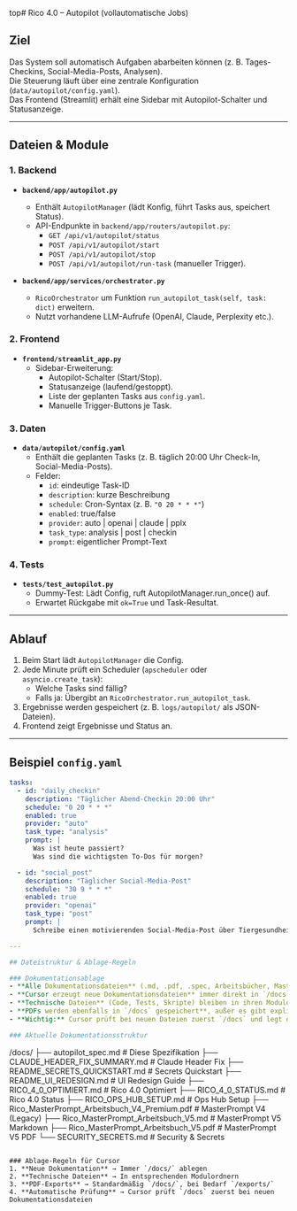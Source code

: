 top# Rico 4.0 – Autopilot (vollautomatische Jobs)

## Ziel
Das System soll automatisch Aufgaben abarbeiten können (z. B. Tages-Checkins, Social-Media-Posts, Analysen).  
Die Steuerung läuft über eine zentrale Konfiguration (`data/autopilot/config.yaml`).  
Das Frontend (Streamlit) erhält eine Sidebar mit Autopilot-Schalter und Statusanzeige.

---

## Dateien & Module

### 1. Backend
- **`backend/app/autopilot.py`**
  - Enthält `AutopilotManager` (lädt Konfig, führt Tasks aus, speichert Status).
  - API-Endpunkte in `backend/app/routers/autopilot.py`:
    - `GET /api/v1/autopilot/status`
    - `POST /api/v1/autopilot/start`
    - `POST /api/v1/autopilot/stop`
    - `POST /api/v1/autopilot/run-task` (manueller Trigger).

- **`backend/app/services/orchestrator.py`**
  - `RicoOrchestrator` um Funktion `run_autopilot_task(self, task: dict)` erweitern.
  - Nutzt vorhandene LLM-Aufrufe (OpenAI, Claude, Perplexity etc.).

### 2. Frontend
- **`frontend/streamlit_app.py`**
  - Sidebar-Erweiterung:
    - Autopilot-Schalter (Start/Stop).
    - Statusanzeige (laufend/gestoppt).
    - Liste der geplanten Tasks aus `config.yaml`.
    - Manuelle Trigger-Buttons je Task.

### 3. Daten
- **`data/autopilot/config.yaml`**
  - Enthält die geplanten Tasks (z. B. täglich 20:00 Uhr Check-In, Social-Media-Posts).
  - Felder:
    - `id`: eindeutige Task-ID
    - `description`: kurze Beschreibung
    - `schedule`: Cron-Syntax (z. B. `"0 20 * * *"`)
    - `enabled`: true/false
    - `provider`: auto | openai | claude | pplx
    - `task_type`: analysis | post | checkin
    - `prompt`: eigentlicher Prompt-Text

### 4. Tests
- **`tests/test_autopilot.py`**
  - Dummy-Test: Lädt Config, ruft AutopilotManager.run_once() auf.
  - Erwartet Rückgabe mit `ok=True` und Task-Resultat.

---

## Ablauf

1. Beim Start lädt `AutopilotManager` die Config.
2. Jede Minute prüft ein Scheduler (`apscheduler` oder `asyncio.create_task`):
   - Welche Tasks sind fällig?
   - Falls ja: Übergibt an `RicoOrchestrator.run_autopilot_task`.
3. Ergebnisse werden gespeichert (z. B. `logs/autopilot/` als JSON-Dateien).
4. Frontend zeigt Ergebnisse und Status an.

---

## Beispiel `config.yaml`

```yaml
tasks:
  - id: "daily_checkin"
    description: "Täglicher Abend-Checkin 20:00 Uhr"
    schedule: "0 20 * * *"
    enabled: true
    provider: "auto"
    task_type: "analysis"
    prompt: |
      Was ist heute passiert? 
      Was sind die wichtigsten To-Dos für morgen?

  - id: "social_post"
    description: "Täglicher Social-Media-Post"
    schedule: "30 9 * * *"
    enabled: true
    provider: "openai"
    task_type: "post"
    prompt: |
      Schreibe einen motivierenden Social-Media-Post über Tiergesundheit.

---

## Dateistruktur & Ablage-Regeln

### Dokumentationsablage
- **Alle Dokumentationsdateien** (.md, .pdf, .spec, Arbeitsbücher, MasterPrompts) werden standardmäßig im Ordner `/docs` abgelegt.
- **Cursor erzeugt neue Dokumentationsdateien** immer direkt in `/docs`.
- **Technische Dateien** (Code, Tests, Skripte) bleiben in ihren Modulordnern (backend/, frontend/, integrations/ usw.).
- **PDFs werden ebenfalls in `/docs` gespeichert**, außer es gibt explizit einen Unterordner (z. B. `/exports`).
- **Wichtig:** Cursor prüft bei neuen Dateien zuerst `/docs` und legt dort automatisch ab.

### Aktuelle Dokumentationsstruktur
```
/docs/
├── autopilot_spec.md                           # Diese Spezifikation
├── CLAUDE_HEADER_FIX_SUMMARY.md               # Claude Header Fix
├── README_SECRETS_QUICKSTART.md               # Secrets Quickstart
├── README_UI_REDESIGN.md                       # UI Redesign Guide
├── RICO_4_0_OPTIMIERT.md                       # Rico 4.0 Optimiert
├── RICO_4_0_STATUS.md                          # Rico 4.0 Status
├── RICO_OPS_HUB_SETUP.md                       # Ops Hub Setup
├── Rico_MasterPrompt_Arbeitsbuch_V4_Premium.pdf # MasterPrompt V4 (Legacy)
├── Rico_MasterPrompt_Arbeitsbuch_V5.md         # MasterPrompt V5 Markdown
├── Rico_MasterPrompt_Arbeitsbuch_V5.pdf       # MasterPrompt V5 PDF
└── SECURITY_SECRETS.md                         # Security & Secrets
```

### Ablage-Regeln für Cursor
1. **Neue Dokumentation** → Immer `/docs/` ablegen
2. **Technische Dateien** → In entsprechenden Modulordnern
3. **PDF-Exports** → Standardmäßig `/docs/`, bei Bedarf `/exports/`
4. **Automatische Prüfung** → Cursor prüft `/docs` zuerst bei neuen Dokumentationsdateien